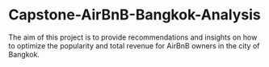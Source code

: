 # Capstone-AirBnB-Bangkok-Analysis
The aim of this project is to provide recommendations and insights on how to optimize the popularity and total revenue for AirBnB owners in the city of Bangkok.
